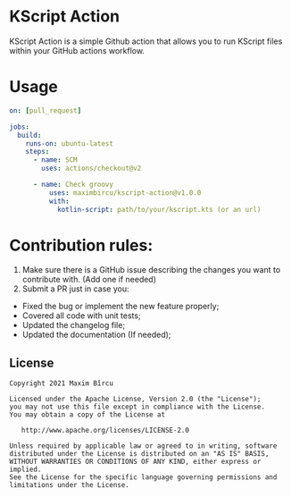 # KScript Action
KScript Action is a simple Github action that allows you to run KScript files within your GitHub actions workflow.

# Usage

```yml
on: [pull_request]

jobs:
  build:
    runs-on: ubuntu-latest
    steps:
      - name: SCM
        uses: actions/checkout@v2

      - name: Check groovy
          uses: maximbircu/kscript-action@v1.0.0
          with:
            kotlin-script: path/to/your/kscript.kts (or an url)
```

# Contribution rules:
1. Make sure there is a GitHub issue describing the changes you want to contribute with. (Add one if needed)
2. Submit a PR just in case you:
- Fixed the bug or implement the new feature properly;
- Covered all code with unit tests;
- Updated the changelog file;
- Updated the documentation (If needed);

License
-------

    Copyright 2021 Maxim Bîrcu

    Licensed under the Apache License, Version 2.0 (the "License");
    you may not use this file except in compliance with the License.
    You may obtain a copy of the License at

       http://www.apache.org/licenses/LICENSE-2.0

    Unless required by applicable law or agreed to in writing, software
    distributed under the License is distributed on an "AS IS" BASIS,
    WITHOUT WARRANTIES OR CONDITIONS OF ANY KIND, either express or implied.
    See the License for the specific language governing permissions and
    limitations under the License.
